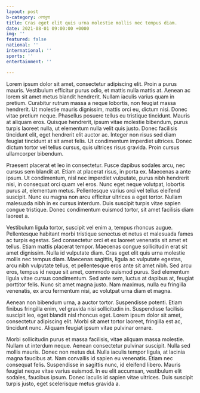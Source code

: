 ```yaml
---
layout: post
b-category: খেলাধুলা
title: Cras eget elit quis urna molestie mollis nec tempus diam.
date: 2021-08-01 09:00:00 +0000
img: ''
featured: false
national: ''
international: ''
sports: ''
entertainment: ''

---
```

Lorem ipsum dolor sit amet, consectetur adipiscing elit. Proin a purus mauris. Vestibulum efficitur purus odio, et mattis nulla mattis at. Aenean ac lorem sit amet metus blandit hendrerit. Nullam iaculis varius quam in pretium. Curabitur rutrum massa a neque lobortis, non feugiat massa hendrerit. Ut molestie mauris dignissim, mattis orci eu, dictum nisi. Donec vitae pretium neque. Phasellus posuere tellus eu tristique tincidunt. Mauris at aliquam eros. Quisque hendrerit, ipsum vitae molestie bibendum, purus turpis laoreet nulla, ut elementum nulla velit quis justo. Donec facilisis tincidunt elit, eget hendrerit elit auctor ac. Integer non risus sed diam feugiat tincidunt at sit amet felis. Ut condimentum imperdiet ultrices. Donec dictum tortor vel tellus cursus, quis ultrices risus gravida. Proin cursus ullamcorper bibendum.

Praesent placerat et leo in consectetur. Fusce dapibus sodales arcu, nec cursus sem blandit at. Etiam at placerat risus, in porta ex. Maecenas a ante ipsum. Ut condimentum, nisl nec imperdiet vulputate, purus nibh hendrerit nisi, in consequat orci quam vel eros. Nunc eget neque volutpat, lobortis purus at, elementum metus. Pellentesque varius orci vel tellus eleifend suscipit. Nunc eu magna non arcu efficitur ultrices a eget tortor. Nullam malesuada nibh in ex cursus interdum. Duis suscipit turpis vitae sapien congue tristique. Donec condimentum euismod tortor, sit amet facilisis diam laoreet a.

Vestibulum ligula tortor, suscipit vel enim a, tempus rhoncus augue. Pellentesque habitant morbi tristique senectus et netus et malesuada fames ac turpis egestas. Sed consectetur orci et ex laoreet venenatis sit amet et tellus. Etiam mattis placerat tempor. Maecenas congue sollicitudin erat sit amet dignissim. Nulla id vulputate diam. Cras eget elit quis urna molestie mollis nec tempus diam. Maecenas sagittis, ligula ac vulputate egestas, arcu nibh vulputate tellus, et pellentesque eros ante sit amet nibh. Sed arcu eros, tempus id neque sit amet, commodo euismod purus. Sed elementum ligula vitae cursus condimentum. Sed ante sem, luctus at dapibus at, feugiat porttitor felis. Nunc sit amet magna justo. Nam maximus, nulla eu fringilla venenatis, ex arcu fermentum nisi, ac volutpat urna diam et magna.

Aenean non bibendum urna, a auctor tortor. Suspendisse potenti. Etiam finibus fringilla enim, vel gravida nisi sollicitudin in. Suspendisse facilisis suscipit leo, eget blandit nisl rhoncus eget. Lorem ipsum dolor sit amet, consectetur adipiscing elit. Morbi sit amet tortor laoreet, fringilla est ac, tincidunt nunc. Aliquam feugiat ipsum vitae pulvinar ornare.

Morbi sollicitudin purus et massa facilisis, vitae aliquam massa molestie. Nullam ut interdum neque. Aenean consectetur pulvinar suscipit. Nulla sed mollis mauris. Donec non metus dui. Nulla iaculis tempor ligula, at lacinia magna faucibus at. Nam convallis id sapien eu venenatis. Etiam nec consequat felis. Suspendisse in sagittis nunc, id eleifend libero. Mauris feugiat neque vitae varius euismod. In eu elit accumsan, vestibulum elit sodales, faucibus ipsum. Donec iaculis id sapien vitae ultrices. Duis suscipit turpis justo, eget scelerisque metus gravida a.